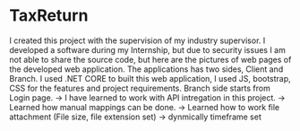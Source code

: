 # TaxReturn
I created this project with the supervision of my industry supervisor.
I developed a software during my Internship, but due to security issues I am not able to share the source code, but here are the pictures of web pages of the developed web application.
The applications has two sides, Client and Branch.
I used .NET CORE to built this web application, I used JS, bootstrap, CSS for the features and project requirements.
Branch side starts from Login page. 
-> I have learned to work with API intregation in this project. 
-> Learned how manual mappings can be done.
-> Learned how to work file attachment (File size, file extension set)
-> dynmically timeframe set
